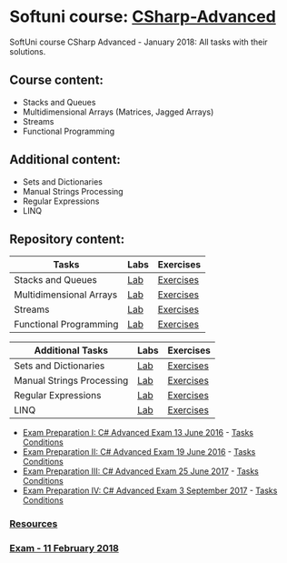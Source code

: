 # Softuni course: [CSharp-Advanced](https://softuni.bg/trainings/1841/csharp-advanced-january-2017)
SoftUni course CSharp Advanced - January 2018: All tasks with their solutions.

## Course content:
- Stacks and Queues
- Multidimensional Arrays (Matrices, Jagged Arrays)
- Streams
- Functional Programming

## Additional content:
- Sets and Dictionaries
- Manual Strings Processing
- Regular Expressions
- LINQ

## Repository content:
Tasks							| Labs																																| Exercises																																	
--------------------------------|-----------------------------------------------------------------------------------------------------------------------------------|----------------
Stacks and Queues				| [Lab](https://github.com/dobroslav-atanasov/CSharp-Advanced/tree/master/01.%20StacksAndQueues-Lab)								| [Exercises](https://github.com/dobroslav-atanasov/CSharp-Advanced/tree/master/02.%20StacksAndQueues-Exercises)
Multidimensional Arrays			| [Lab](https://github.com/dobroslav-atanasov/CSharp-Advanced/tree/master/03.%20MultidimensionalArrays-Lab)						 	| [Exercises](https://github.com/dobroslav-atanasov/CSharp-Advanced/tree/master/04.%20MultidimensionalArrays-Exercises)
Streams  						| [Lab](https://github.com/dobroslav-atanasov/CSharp-Advanced/tree/master/05.%20FilesAndStreams-Lab)								| [Exercises](https://github.com/dobroslav-atanasov/CSharp-Advanced/tree/master/06.%20FilesAndStreams-Exercises)
Functional Programming			| [Lab](https://github.com/dobroslav-atanasov/CSharp-Advanced/tree/master/07.%20FunctionalProgramming-Lab)							| [Exercises](https://github.com/dobroslav-atanasov/CSharp-Advanced/tree/master/08.%20FunctionalProgramming-Exercises)


Additional Tasks				| Labs																																| Exercises																																	
--------------------------------|-----------------------------------------------------------------------------------------------------------------------------------|----------------
Sets and Dictionaries			| [Lab](https://github.com/dobroslav-atanasov/CSharp-Advanced/tree/master/09.%20SetsAndDictionaries-Lab)							| [Exercises](https://github.com/dobroslav-atanasov/CSharp-Advanced/tree/master/10.%20SetsAndDictionaries-Exercises)
Manual Strings Processing		| [Lab](https://github.com/dobroslav-atanasov/CSharp-Advanced/tree/master/11.%20ManualStringsProcessing-Lab)						| [Exercises](https://github.com/dobroslav-atanasov/CSharp-Advanced/tree/master/12.%20ManualStringsProcessing-Exercises)
Regular Expressions				| [Lab](https://github.com/dobroslav-atanasov/CSharp-Advanced/tree/master/13.%20RegularExpressions-Lab)								| [Exercises](https://github.com/dobroslav-atanasov/CSharp-Advanced/tree/master/14.%20RegularExpressions-Exercises)
LINQ 							| [Lab](https://github.com/dobroslav-atanasov/CSharp-Advanced/tree/master/15.%20LINQ-Lab)											| [Exercises](https://github.com/dobroslav-atanasov/CSharp-Advanced/tree/master/16.%20LINQ-Exercises)


- [Exam Preparation I: C# Advanced Exam 13 June 2016](https://github.com/dobroslav-atanasov/CSharp-Advanced/tree/master/17.%20ExamPreparationI) - [Tasks Conditions](https://github.com/dobroslav-atanasov/CSharp-Advanced/tree/master/Resources/Exam%20Preparation%20I%20-%20Exam%2013.06.2016)
- [Exam Preparation II: C# Advanced Exam 19 June 2016](https://github.com/dobroslav-atanasov/CSharp-Advanced/tree/master/18.%20ExamPreparationII) - [Tasks Conditions](https://github.com/dobroslav-atanasov/CSharp-Advanced/tree/master/Resources/Exam%20Preparation%20II%20-%20Exam%2019.06.2016)
- [Exam Preparation III: C# Advanced Exam 25 June 2017](https://github.com/dobroslav-atanasov/CSharp-Advanced/tree/master/19.%20ExamPreparationIII)  -  [Tasks Conditions](https://github.com/dobroslav-atanasov/CSharp-Advanced/tree/master/Resources/Exam%20Preparation%20III%20-%20Exam%2025.06.2017)
- [Exam Preparation IV: C# Advanced Exam 3 September 2017](https://github.com/dobroslav-atanasov/CSharp-Advanced/tree/master/20.%20ExamPreparationIV) - [Tasks Conditions](https://github.com/dobroslav-atanasov/CSharp-Advanced/tree/master/Resources/Exam%20Preparation%20IV%20-%20Exam%2003.09.2017)

### [Resources](https://github.com/dobroslav-atanasov/CSharp-Advanced/tree/master/Resources)	

### [Exam - 11 February 2018]()